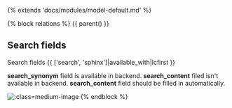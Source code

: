 {% extends 'docs/modules/model-default.md' %}

{% block relations %}
{{ parent() }}

## Search fields

Search fields {{ ['search', 'sphinx']|available_with|lcfirst }}

**search_synonym** field is available in backend. **search_content** filed isn't available in backend. **search_content** field should be filled in automatically. 

![](./../../../assets/images/backend-product-3.png ':class=medium-image')
{% endblock %}
